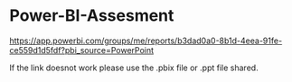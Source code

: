 # Power-BI-Assesment
https://app.powerbi.com/groups/me/reports/b3dad0a0-8b1d-4eea-91fe-ce559d1d5fdf?pbi_source=PowerPoint

If the link doesnot work please use the .pbix file or .ppt file shared.
